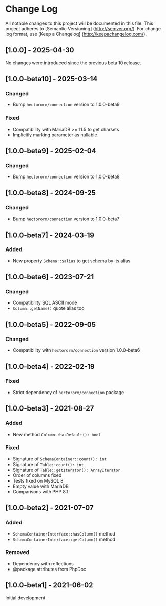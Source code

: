 # Change Log

All notable changes to this project will be documented in this file. This project adheres
to [Semantic Versioning] (http://semver.org/). For change log format,
use [Keep a Changelog] (http://keepachangelog.com/).

## [1.0.0] - 2025-04-30

No changes were introduced since the previous beta 10 release.

## [1.0.0-beta10] - 2025-03-14

### Changed

- Bump `hectororm/connection` version to 1.0.0-beta9

### Fixed

- Compatibility with MariaDB >= 11.5 to get charsets
- Implicitly marking parameter as nullable

## [1.0.0-beta9] - 2025-02-04

### Changed

- Bump `hectororm/connection` version to 1.0.0-beta8

## [1.0.0-beta8] - 2024-09-25

### Changed

- Bump `hectororm/connection` version to 1.0.0-beta7

## [1.0.0-beta7] - 2024-03-19

### Added

- New property `Schema::$alias` to get schema by its alias

## [1.0.0-beta6] - 2023-07-21

### Changed

- Compatibility SQL ASCII mode
- `Column::getName()` quote alias too

## [1.0.0-beta5] - 2022-09-05

### Changed

- Compatibility with `hectororm/connection` version 1.0.0-beta6 

## [1.0.0-beta4] - 2022-02-19

### Fixed

- Strict dependency of `hectororm/connection` package

## [1.0.0-beta3] - 2021-08-27

### Added

- New method `Column::hasDefault(): bool`

### Fixed

- Signature of `SchemaContainer::count(): int`
- Signature of `Table::count(): int`
- Signature of `Table::getIterator(): ArrayIterator`
- Order of columns fixed
- Tests fixed on MySQL 8
- Empty value with MariaDB
- Comparisons with PHP 8.1

## [1.0.0-beta2] - 2021-07-07

### Added

- `SchemaContainerInterface::hasColumn()` method
- `SchemaContainerInterface::getColumn()` method

### Removed

- Dependency with reflections
- @package attributes from PhpDoc

## [1.0.0-beta1] - 2021-06-02

Initial development.
